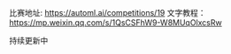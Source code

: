 比赛地址: https://automl.ai/competitions/19
文字教程：https://mp.weixin.qq.com/s/1QsCSFhW9-W8MUqOlxcsRw

持续更新中
